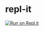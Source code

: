 # repl-it

[![Run on Repl.it](https://repl.it/badge/github/jbritton/repl-it)](https://repl.it/github/jbritton/repl-it)